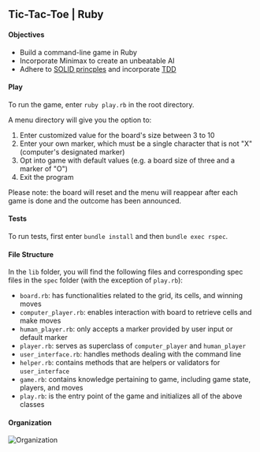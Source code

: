 ## Tic-Tac-Toe | Ruby

#### Objectives
* Build a command-line game in Ruby
* Incorporate Minimax to create an unbeatable AI
* Adhere to [SOLID princples](https://www.wikiwand.com/en/SOLID_(object-oriented_design)) and incorporate [TDD](https://www.wikiwand.com/en/Test-driven_development)

#### Play
To run the game, enter `ruby play.rb` in the root directory. 

A menu directory will give you the option to:
1.  Enter customized value for the board's size between 3 to 10
2.  Enter your own marker, which must be a single character that is not "X" (computer's designated marker)
3.  Opt into game with default values (e.g. a board size of three and a marker of "O") 
4.  Exit the program 

Please note: the board will reset and the menu will reappear after each game is done and the outcome has been announced. 

#### Tests
To run tests, first enter `bundle install` and then `bundle exec rspec`.

#### File Structure
In the `lib` folder, you will find the following files and corresponding spec files in the `spec` folder (with the exception of `play.rb`):

* `board.rb`: has functionalities related to the grid, its cells, and winning moves
* `computer_player.rb`: enables interaction with board to retrieve cells and make moves
* `human_player.rb`: only accepts a marker provided by user input or default marker 
* `player.rb`: serves as superclass of `computer_player` and `human_player`
* `user_interface.rb`: handles methods dealing with the command line
* `helper.rb`: contains methods that are helpers or validators for `user_interface`
* `game.rb`: contains knowledge pertaining to game, including game state, players, and moves 
* `play.rb`: is the entry point of the game and initializes all of the above classes

#### Organization
![Organization](https://s31.postimg.org/o9nltzeuz/1_mteatran_Malinas_Mac_Book_Pro_vim.png)
